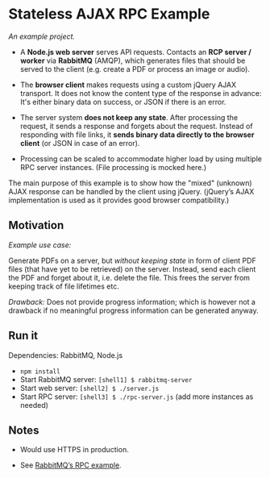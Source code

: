 # Stateless AJAX RPC Example


*An example project.*

- A **Node.js web server** serves API requests. Contacts an **RCP server / worker** via **RabbitMQ** (AMQP), which generates files that should be served to the client (e.g. create a PDF or process an image or audio).

- The **browser client** makes requests using a custom jQuery AJAX transport. It does not know the content type of the response in advance: It's either binary data on success, or JSON if there is an error.

- The server system **does not keep any state**. After processing the request, it sends a response and forgets about the request. Instead of responding with file links, it **sends binary data directly to the browser client** (or JSON in case of an error).

- Processing can be scaled to accommodate higher load by using multiple RPC server instances. (File processing is mocked here.)

The main purpose of this example is to show how the "mixed" (unknown) AJAX response can be handled by the client using jQuery. (jQuery’s AJAX implementation is used as it provides good browser compatibility.)



## Motivation

*Example use case:*

Generate PDFs on a server, but *without keeping state* in form of client PDF files (that have yet to be retrieved) on the server. Instead, send each client the PDF and forget about it, i.e. delete the file. This frees the server from keeping track of file lifetimes etc.

*Drawback:* Does not provide progress information; which is however not a drawback if no meaningful progress information can be generated anyway.


## Run it

Dependencies: RabbitMQ, Node.js

- `npm install`
- Start RabbitMQ server: `[shell1] $ rabbitmq-server`
- Start web server: `[shell2] $ ./server.js`
- Start RPC server: `[shell3] $ ./rpc-server.js` (add more instances as needed)


## Notes

- Would use HTTPS in production.

- See [RabbitMQ’s RPC example](http://www.rabbitmq.com/tutorials/tutorial-six-python.html).
